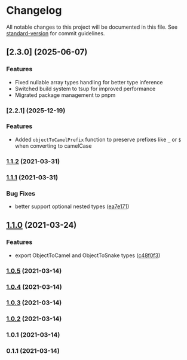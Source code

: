 # Changelog

All notable changes to this project will be documented in this file. See [standard-version](https://github.com/conventional-changelog/standard-version) for commit guidelines.

## [2.3.0] (2025-06-07)

### Features

* Fixed nullable array types handling for better type inference
* Switched build system to tsup for improved performance
* Migrated package management to pnpm

### [2.2.1] (2025-12-19)

### Features

* Added `objectToCamelPrefix` function to preserve prefixes like `_` or `$` when converting to camelCase

### [1.1.2](https://github.com/RossWilliams/ts-case-convert/compare/v1.1.1...v1.1.2) (2021-03-31)

### [1.1.1](https://github.com/RossWilliams/ts-case-convert/compare/v1.1.0...v1.1.1) (2021-03-31)


### Bug Fixes

* better support optional nested types ([ea7e171](https://github.com/RossWilliams/ts-case-convert/commit/ea7e1716abb445bd9b48c5a07028860cef962f1b))

## [1.1.0](https://github.com/RossWilliams/ts-case-convert/compare/v1.0.5...v1.1.0) (2021-03-24)


### Features

* export ObjectToCamel and ObjectToSnake types ([c48f0f3](https://github.com/RossWilliams/ts-case-convert/commit/c48f0f3f2b87f6eef6afcd818fb03869b564494a))

### [1.0.5](https://github.com/RossWilliams/ts-case-convert/compare/v1.0.4...v1.0.5) (2021-03-14)

### [1.0.4](https://github.com/RossWilliams/ts-case-convert/compare/v1.0.3...v1.0.4) (2021-03-14)

### [1.0.3](https://github.com/RossWilliams/ts-case-convert/compare/v1.0.2...v1.0.3) (2021-03-14)

### [1.0.2](https://github.com/RossWilliams/ts-case-convert/compare/v1.0.1...v1.0.2) (2021-03-14)

### 1.0.1 (2021-03-14)

### 0.1.1 (2021-03-14)
